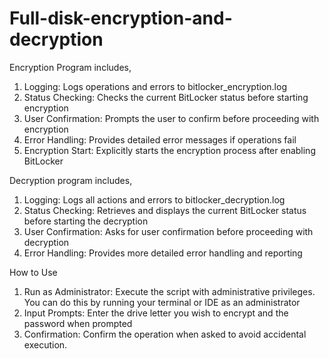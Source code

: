 # Full-disk-encryption-and-decryption
Encryption Program includes,
1) Logging: Logs operations and errors to bitlocker_encryption.log
2) Status Checking: Checks the current BitLocker status before starting encryption
3) User Confirmation: Prompts the user to confirm before proceeding with encryption
4) Error Handling: Provides detailed error messages if operations fail
5) Encryption Start: Explicitly starts the encryption process after enabling BitLocker

Decryption program includes,
1) Logging: Logs all actions and errors to bitlocker_decryption.log
2) Status Checking: Retrieves and displays the current BitLocker status before starting the decryption
3) User Confirmation: Asks for user confirmation before proceeding with decryption
4) Error Handling: Provides more detailed error handling and reporting

How to Use
1) Run as Administrator: Execute the script with administrative privileges. You can do this by running your terminal or IDE as an administrator
2) Input Prompts: Enter the drive letter you wish to encrypt and the password when prompted
3) Confirmation: Confirm the operation when asked to avoid accidental execution.
